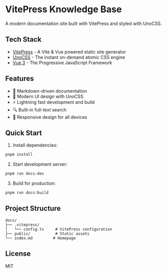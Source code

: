 # VitePress Knowledge Base

A modern documentation site built with VitePress and styled with UnoCSS.

## Tech Stack

- [VitePress](https://vitepress.dev/) - A Vite & Vue powered static site generator
- [UnoCSS](https://unocss.dev/) - The instant on-demand atomic CSS engine
- [Vue 3](https://vuejs.org/) - The Progressive JavaScript Framework

## Features

- 📝 Markdown-driven documentation
- 🎨 Modern UI design with UnoCSS
- ⚡️ Lightning fast development and build
- 🔍 Built-in full-text search
- 📱 Responsive design for all devices

## Quick Start

1. Install dependencies:

```bash
pnpm install
```

2. Start development server:

```bash
pnpm run docs:dev
```

3. Build for production:

```bash
pnpm run docs:build
```

## Project Structure

```
docs/
├── .vitepress/
│   └── config.ts     # VitePress configuration
├── public/           # Static assets
└── index.md         # Homepage
```

## License

MIT 